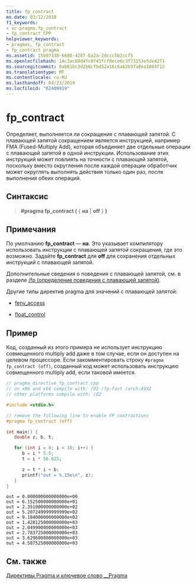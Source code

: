 ```yaml
---
title: fp_contract
ms.date: 03/12/2018
f1_keywords:
- vc-pragma.fp_contract
- fp_contract_CPP
helpviewer_keywords:
- pragmas, fp_contract
- fp_contract pragma
ms.assetid: 15b97338-6680-4287-ba2a-2dccc5b2ccf5
ms.openlocfilehash: 14c3ac60d4fc0f45fcf0ece6c3f73153e5de4271
ms.sourcegitcommit: 0ab61bc3d2b6cfbd52a16c6ab2b97a8ea1864f12
ms.translationtype: MT
ms.contentlocale: ru-RU
ms.lasthandoff: 04/23/2019
ms.locfileid: "62409919"
---
```

# <a name="fpcontract"></a>fp_contract

Определяет, выполняется ли сокращения с плавающей запятой. С плавающей запятой сокращением является инструкцией, например FMA (Fused-Multiply Add), которая объединяет две отдельные операции с плавающей запятой в одной инструкции. Использование этих инструкций может повлиять на точности с плавающей запятой, поскольку вместо округления после каждой операции обработчик может округлять выполнять действия только один раз, после выполнения обеих операций.

## <a name="syntax"></a>Синтаксис

> **#pragma fp_contract (** { **на** | **off** } **)**

## <a name="remarks"></a>Примечания

По умолчанию **fp_contract** — **на**. Это указывает компилятору использовать инструкции с плавающей запятой сокращения, где это возможно. Задайте **fp_contract** для **off** для сохранения отдельных инструкций с плавающей запятой.

Дополнительные сведения о поведения с плавающей запятой, см. в разделе [/fp (определение поведения с плавающей запятой)](../build/reference/fp-specify-floating-point-behavior.md).

Другие типы директив pragma для значений с плавающей запятой:

- [fenv_access](../preprocessor/fenv-access.md)

- [float_control](../preprocessor/float-control.md)

## <a name="example"></a>Пример

Код, созданный из этого примера не использует инструкцию совмещенного multiply add даже в том случае, если он доступен на целевом процессоре. Если закомментировать строку `#pragma fp_contract (off)`, созданный код может использовать инструкцию совмещенного multiply add, если таковой имеется.

```cpp
// pragma_directive_fp_contract.cpp
// on x86 and x64 compile with: /O2 /fp:fast /arch:AVX2
// other platforms compile with: /O2

#include <stdio.h>

// remove the following line to enable FP contractions
#pragma fp_contract (off)

int main() {
   double z, b, t;

   for (int i = 0; i < 10; i++) {
      b = i * 5.5;
      t = i * 56.025;

      z = t * i + b;
      printf("out = %.15e\n", z);
   }
}
```

```Output
out = 0.000000000000000e+00
out = 6.152500000000000e+01
out = 2.351000000000000e+02
out = 5.207249999999999e+02
out = 9.184000000000000e+02
out = 1.428125000000000e+03
out = 2.049900000000000e+03
out = 2.783725000000000e+03
out = 3.629600000000000e+03
out = 4.587525000000000e+03
```

## <a name="see-also"></a>См. также

[Директивы Pragma и ключевое слово __Pragma](../preprocessor/pragma-directives-and-the-pragma-keyword.md)

